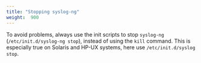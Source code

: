 ```yaml
---
title: "Stopping syslog-ng"
weight:  900
---
```

<!-- DISCLAIMER: This file is based on the syslog-ng Open Source Edition documentation https://github.com/balabit/syslog-ng-ose-guides/commit/2f4a52ee61d1ea9ad27cb4f3168b95408fddfdf2 and is used under the terms of The syslog-ng Open Source Edition Documentation License. The file has been modified by Axoflow. -->

To avoid problems, always use the init scripts to stop `syslog-ng` (`/etc/init.d/syslog-ng stop`), instead of using the `kill` command. This is especially true on Solaris and HP-UX systems, here use `/etc/init.d/syslog stop`.
